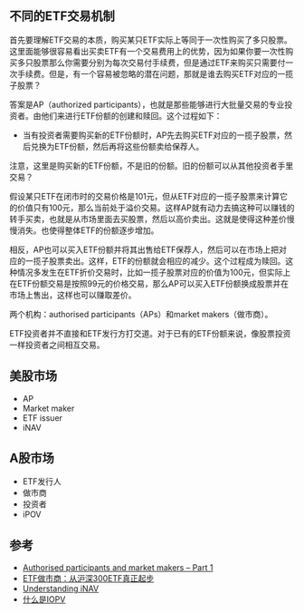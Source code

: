## 不同的ETF交易机制


首先要理解ETF交易的本质，购买某只ETF实际上等同于一次性购买了多只股票。这里面能够很容易看出买卖ETF有一个交易费用上的优势，因为如果你要一次性购买多只股票那么你需要分别为每次交易付手续费，但是通过ETF来购买只需要付一次手续费。但是，有一个容易被忽略的潜在问题，那就是谁去购买ETF对应的一揽子股票？

答案是AP（authorized participants），也就是那些能够进行大批量交易的专业投资者。由他们来进行ETF份额的创建和赎回。这个过程如下：

- 当有投资者需要购买新的ETF份额时，AP先去购买ETF对应的一揽子股票，然后兑换为ETF份额，然后再将这些份额卖给保荐人。

注意，这里是购买新的ETF份额，不是旧的份额。旧的份额可以从其他投资者手里交易？

假设某只ETF在闭市时的交易价格是101元，但从ETF对应的一揽子股票来计算它的价值只有100元，那么当前处于溢价交易。这样AP就有动力去搞这种可以赚钱的转手买卖，也就是从市场里面去买股票，然后以高价卖出。这就是使得这种差价慢慢消失。也使得整体ETF的份额逐步增加。

相反，AP也可以买入ETF份额并将其出售给ETF保荐人，然后可以在市场上把对应的一揽子股票卖出。这样，ETF的份额就会相应的减少。这个过程成为赎回。这种情况多发生在ETF折价交易时，比如一揽子股票对应的价值为100元，但实际上在ETF份额交易是按照99元的价格交易，那么AP可以买入ETF份额换成股票并在市场上售出，这样也可以赚取差价。

两个机构：authorised participants（APs）和market makers（做市商）。

ETF投资者并不直接和ETF发行方打交道。对于已有的ETF份额来说，像股票投资一样投资者之间相互交易。

## 美股市场

- AP
- Market maker
- ETF issuer
- iNAV

## A股市场

- ETF发行人
- 做市商
- 投资者
- iPOV

## 参考

- [Authorised participants and market makers – Part 1](https://www.blackrock.com/au/intermediaries/ishares/authorized-participants-and-market-makers)
- [ETF做市商：从沪深300ETF真正起步](https://www.yicai.com/news/2253683.html)
- [Understanding iNAV](https://www.etf.com/etf-education-center/etf-basics/understanding-inav)
- [什么是IOPV](https://www.jisilu.cn/question/442501)
